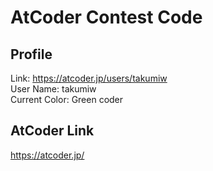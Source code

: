 # AtCoder Contest Code

## Profile
Link: https://atcoder.jp/users/takumiw  
User Name: takumiw  
Current Color: Green coder


## AtCoder Link
https://atcoder.jp/